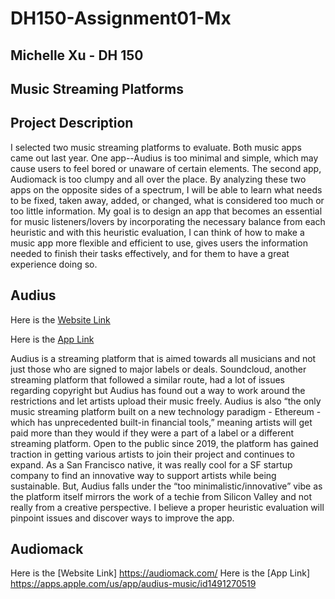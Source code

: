 # DH150-Assignment01-Mx
## Michelle Xu - DH 150
## Music Streaming Platforms
## Project Description
I selected two music streaming platforms to evaluate. Both music apps came out last year. One app--Audius is too minimal and simple, which may cause users to feel bored or unaware of certain elements. The second app, Audiomack is too clumpy and all over the place. By analyzing these two apps on the opposite sides of a spectrum, I will be able to learn what needs to be fixed, taken away, added, or changed, what is considered too much or too little information. My goal is to design an app that becomes an essential for music listeners/lovers by incorporating the necessary balance from each heuristic and with this heuristic evaluation, I can think of how to make a music app more flexible and efficient to use, gives users the information needed to finish their tasks effectively, and for them to have a great experience doing so. 
## Audius 
Here is the [Website Link](http//audius.co/)

Here is the [App Link](http//apps.apple.com/us/app/audius-music/id1491270519)

Audius is a streaming platform that is aimed towards all musicians and not just those who are signed to major labels or deals. Soundcloud, another streaming platform that followed a similar route, had a lot of issues regarding copyright but Audius has found out a way to work around the restrictions and let artists upload their music freely. Audius is also “the only music streaming platform built on a new technology paradigm - Ethereum - which has unprecedented built-in financial tools,” meaning artists will get paid more than they would if they were a part of a label or a different streaming platform.  Open to the public since 2019, the platform has gained traction in getting various artists to join their project and continues to expand.
As a San Francisco native, it was really cool for a SF startup company to find an innovative way to support artists while being sustainable. But, Audius falls under the “too minimalistic/innovative” vibe as the platform itself mirrors the work of a techie from Silicon Valley and not really from a creative perspective. I believe a proper heuristic evaluation will pinpoint issues and discover ways to improve the app. 

## Audiomack 
Here is the [Website Link] https://audiomack.com/
Here is the [App Link] https://apps.apple.com/us/app/audius-music/id1491270519

